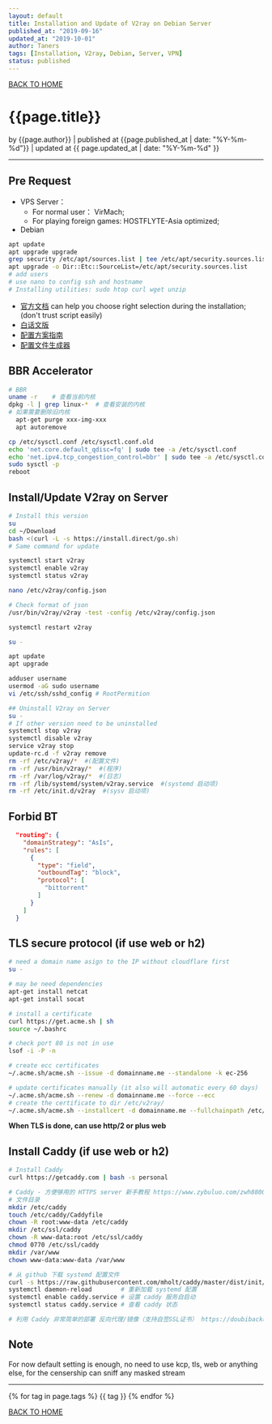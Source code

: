 ```yaml
---
layout: default
title: Installation and Update of V2ray on Debian Server
published_at: "2019-09-16"
updated_at: "2019-10-01"
author: Taners
tags: [Installation, V2ray, Debian, Server, VPN]
status: published
---
```



[BACK TO HOME](https://tane-rs.github.io)

# {{page.title}}

by {{page.author}} |
published at {{page.published_at | date: "%Y-%m-%d"}} |
updated at {{ page.updated_at | date: "%Y-%m-%d" }}

---

## Pre Request
- VPS Server：
    - For normal user： VirMach;
    - For playing foreign games: HOSTFLYTE-Asia optimized;
- Debian
```bash
apt update
apt upgrade upgrade
grep security /etc/apt/sources.list | tee /etc/apt/security.sources.list
apt upgrade -o Dir::Etc::SourceList=/etc/apt/security.sources.list
# add users
# use nano to config ssh and hostname
# Installing utilities: sudo htop curl wget unzip
```
- [官方文档](https://www.v2ray.com/) can help you choose right selection during the installation; (don't trust script easily)
- [白话文版](https://guide.v2fly.org/prep/install.html#%E8%84%9A%E6%9C%AC%E5%AE%89%E8%A3%85)
- [配置方案指南](https://github.com/KiriKira/vTemplate?files=1)
- [配置文件生成器](https://www.veekxt.com/utils/v2ray_gen)

## BBR Accelerator
```bash
# BBR
uname -r    # 查看当前内核
dpkg -l | grep linux-*  # 查看安装的内核
# 如果需要删除旧内核
  apt-get purge xxx-img-xxx
  apt autoremove

cp /etc/sysctl.conf /etc/sysctl.conf.old
echo 'net.core.default_qdisc=fq' | sudo tee -a /etc/sysctl.conf
echo 'net.ipv4.tcp_congestion_control=bbr' | sudo tee -a /etc/sysctl.conf
sudo sysctl -p
reboot
```

## Install/Update V2ray on Server
```bash
# Install this version
su
cd ~/Download
bash <(curl -L -s https://install.direct/go.sh)
# Same command for update

systemctl start v2ray
systemctl enable v2ray
systemctl status v2ray

nano /etc/v2ray/config.json

# Check format of json
/usr/bin/v2ray/v2ray -test -config /etc/v2ray/config.json

systemctl restart v2ray

su -

apt update 
apt upgrade

adduser username
usermod -aG sudo username
vi /etc/ssh/sshd_config # RootPermition

## Uninstall V2ray on Server
su -
# If other version need to be uninstalled
systemctl stop v2ray
systemctl disable v2ray
service v2ray stop
update-rc.d -f v2ray remove
rm -rf /etc/v2ray/*  #(配置文件)
rm -rf /usr/bin/v2ray/*  #(程序)
rm -rf /var/log/v2ray/*  #(日志)
rm -rf /lib/systemd/system/v2ray.service  #(systemd 启动项)
rm -rf /etc/init.d/v2ray  #(sysv 启动项)
```

## Forbid BT
```json
  "routing": {
    "domainStrategy": "AsIs",
    "rules": [
      {
        "type": "field",
        "outboundTag": "block",
        "protocol": [
          "bittorrent"
        ]
      }
    ]
  }
```



## TLS secure protocol (if use web or h2)
```bash
# need a domain name asign to the IP without cloudflare first
su -

# may be need dependencies
apt-get install netcat
apt-get install socat

# install a certificate
curl https://get.acme.sh | sh
source ~/.bashrc

# check port 80 is not in use
lsof -i -P -n 

# create ecc certificates
~/.acme.sh/acme.sh --issue -d domainname.me --standalone -k ec-256

# update certificates manually (it also will automatic every 60 days)
~/.acme.sh/acme.sh --renew -d domainname.me --force --ecc
# create the certificate to dir /etc/v2ray/
~/.acme.sh/acme.sh --installcert -d domainname.me --fullchainpath /etc/v2ray/v2ray.crt --keypath /etc/v2ray/v2ray.key --ecc
```
__When TLS is done, can use http/2 or plus web__

## Install Caddy (if use web or h2)
```bash
# Install Caddy
curl https://getcaddy.com | bash -s personal

# Caddy - 方便够用的 HTTPS server 新手教程 https://www.zybuluo.com/zwh8800/note/844776
# 文件目录
mkdir /etc/caddy
touch /etc/caddy/Caddyfile
chown -R root:www-data /etc/caddy
mkdir /etc/ssl/caddy
chown -R www-data:root /etc/ssl/caddy
chmod 0770 /etc/ssl/caddy
mkdir /var/www
chown www-data:www-data /var/www

# 从 github 下载 systemd 配置文件
curl -s https://raw.githubusercontent.com/mholt/caddy/master/dist/init/linux-systemd/caddy.service -o /etc/systemd/system/caddy.service   
systemctl daemon-reload        # 重新加载 systemd 配置
systemctl enable caddy.service # 设置 caddy 服务自启动
systemctl status caddy.service # 查看 caddy 状态

# 利用 Caddy 非常简单的部署 反向代理/镜像（支持自签SSL证书） https://doubibackup.com/l-en8vwt-2.html

```
## Note 

For now default setting is enough, no need to use kcp, tls, web or anything else, for the censership can sniff any masked stream

---
{% for tag in page.tags %}
  {{ tag }}
{% endfor %}

[BACK TO HOME](https://tane-rs.github.io)





